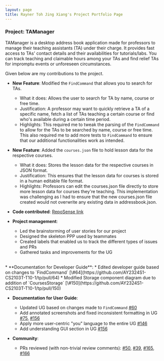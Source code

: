 ```yaml
---
layout: page
title: Rayner Toh Jing Xiang's Project Portfolio Page
---
```


### Project: TAManager

TAManager is a desktop address book application made for professors to manage their teaching assistants (TA) under their charge. It provides fast access to TAs' contact details and their availabilities for tutorials/labs. You can track teaching and claimable hours among your TAs and find relief TAs for impromptu events or unforeseen circumstances.

Given below are my contributions to the project.

* **New Feature**: Modified the `FindCommand` that allows you to search for TAs.
    * What it does: Allows the user to search for TA by name, course or free time.
    * Justification: A professor may want to quickly retrieve a TA of a specific name, fetch a list of TAs teaching a certain course or find who's available during a certain time period.
    * Highlights: This required me to tweak the parsing of the `FindCommand` to allow for the TAs to be searched by name, course or free time.
      This also required me to add more tests to `FindCommand` to ensure that our additional functionalities work as intended.

* **New Feature**: Added the `courses.json` file to hold lesson data for the respective courses.
    * What it does: Stores the lesson data for the respective courses in JSON format.
    * Justification: This ensures that the lesson data for courses is stored in a human editable file format.
    * Highlights: Professors can edit the courses.json file directly to store more lesson data for courses they're teaching.
      This implementation was challenging as I had to ensure that the new courses.json file created would not overwrite any existing data in addressbook.json.


* **Code contributed**: [RepoSense link](https://nus-cs2103-ay2324s1.github.io/tp-dashboard/?search=raynertjx&breakdown=true)


* **Project management**:
    * Led the brainstorming of user stories for our project
    * Designed the skeleton PPP used by teammates
    * Created labels that enabled us to track the different types of issues and PRs
    * Gathered tasks and improvements for the UG
  
<br>
* **Documentation for Developer Guide**:
    * Edited developer guide based on changes to `FindCommand` [\#64](https://github.com/AY2324S1-CS2103T-T10-1/tp/pull/64)
    * Modified Storage component diagram due to addition of `CoursesStorage` [\#150](https://github.com/AY2324S1-CS2103T-T10-1/tp/pull/150)

* **Documentation for User Guide**:
    * Updated UG based on changes made to `FindCommand` [\#60](https://github.com/AY2324S1-CS2103T-T10-1/tp/pull/60)
    * Add annotated screenshots and fixed inconsistent formatting in UG [\#75](https://github.com/AY2324S1-CS2103T-T10-1/tp/pull/75), [\#156](https://github.com/AY2324S1-CS2103T-T10-1/tp/pull/156)
    * Apply more user-centric "you" language to the entire UG [\#146](https://github.com/AY2324S1-CS2103T-T10-1/tp/pull/146)
    * Add understanding GUI section in UG [\#156](https://github.com/AY2324S1-CS2103T-T10-1/tp/pull/156)

* **Community**:
    * PRs reviewed (with non-trivial review comments): [\#50](https://github.com/AY2324S1-CS2103T-T10-1/tp/pull/50), [\#39](https://github.com/AY2324S1-CS2103T-T10-1/tp/pull/39), [\#165](https://github.com/AY2324S1-CS2103T-T10-1/tp/pull/165), [\#166](https://github.com/AY2324S1-CS2103T-T10-1/tp/pull/166)
